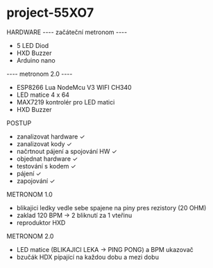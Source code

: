 # project-55XO7

HARDWARE 
---- začáteční metronom ----

 - 5 LED Diod 
 - HXD Buzzer
 - Arduino nano

---- metronom 2.0 ----

 - ESP8266 Lua NodeMcu V3 WIFI CH340
 - LED matice 4 x 64
 - MAX7219 kontrolér pro LED matici
 - HXD Buzzer


POSTUP
 - zanalizovat hardware                  ✓
 - zanalizovat kody                      ✓
 - načrtnout pájení a spojování HW       ✓
 - objednat hardware                     ✓
 - testování s kodem                     ✓
 - pájení                                ✓
 - zapojování                            ✓

METRONOM 1.0
 - blikajici ledky vedle sebe spajene na piny pres rezistory (20 OHM)
 - zaklad 120 BPM -> 2 bliknutí za 1 vteřinu
 - reproduktor HXD

METRONOM 2.0
 - LED matice (BLIKAJICI LEKA -> PING PONG) a BPM ukazovač
 - bzučák HDX pípající na každou dobu a mezi dobu



   
   
